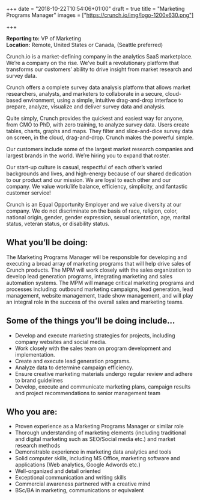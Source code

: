 +++
date = "2018-10-22T10:54:06+01:00"
draft = true
title = "Marketing Programs Manager"
images = ["https://crunch.io/img/logo-1200x630.png"]

+++

**Reporting to:** VP of Marketing
<br>
**Location:** Remote, United States or Canada, (Seattle preferred)

Crunch.io is a market-defining company in the analytics SaaS marketplace. We’re a company on the rise. We’ve built a revolutionary platform that transforms our customers’ ability to drive insight from market research and survey data.

Crunch offers a complete survey data analysis platform that allows market researchers, analysts, and marketers to collaborate in a secure, cloud-based environment, using a simple, intuitive drag-and-drop interface to prepare, analyze, visualize and deliver survey data and analysis.

Quite simply, Crunch provides the quickest and easiest way for anyone, from CMO to PhD, with zero training, to analyze survey data. Users create tables, charts, graphs and maps. They filter and slice-and-dice survey data on screen, in the cloud, drag-and-drop. Crunch makes the powerful simple.

Our customers include some of the largest market research companies and largest brands in the world. We’re hiring you to expand that roster.

Our start-up culture is casual, respectful of each other’s varied backgrounds and lives, and high-energy because of our shared dedication to our product and our mission. We are loyal to each other and our company. We value work/life balance, efficiency, simplicity, and fantastic customer service!

Crunch is an Equal Opportunity Employer and we value diversity at our company. We do not discriminate on the basis of race, religion, color, national origin, gender, gender expression, sexual orientation, age, marital status, veteran status, or disability status.

## What you’ll be doing:
The Marketing Programs Manager will be responsible for developing and executing a broad array of marketing programs that will help drive sales of Crunch products. The MPM will work closely with the sales organization to develop lead generation programs, integrating marketing and sales automation systems. The MPM will manage critical marketing programs and processes including: outbound marketing campaigns, lead generation, lead management, website management, trade show management, and will play an integral role in the success of the overall sales and marketing teams.

## Some of the things you’ll be doing include...
* Develop and execute marketing strategies for projects, including company websites and social media.
* Work closely with the sales team on program development and implementation.
* Create and execute lead generation programs.
* Analyze data to determine campaign efficiency.
* Ensure creative marketing materials undergo regular review and adhere to brand guidelines
* Develop, execute and communicate marketing plans, campaign results and project recommendations to senior management team

## Who you are:
* Proven experience as a Marketing Programs Manager or similar role
* Thorough understanding of marketing elements (including traditional and digital marketing such as SEO/Social media etc.) and market research methods
* Demonstrable experience in marketing data analytics and tools
* Solid computer skills, including MS Office, marketing software and applications (Web analytics, Google Adwords etc.)
* Well-organized and detail oriented
* Exceptional communication and writing skills
* Commercial awareness partnered with a creative mind
* BSc/BA in marketing, communications or equivalent
